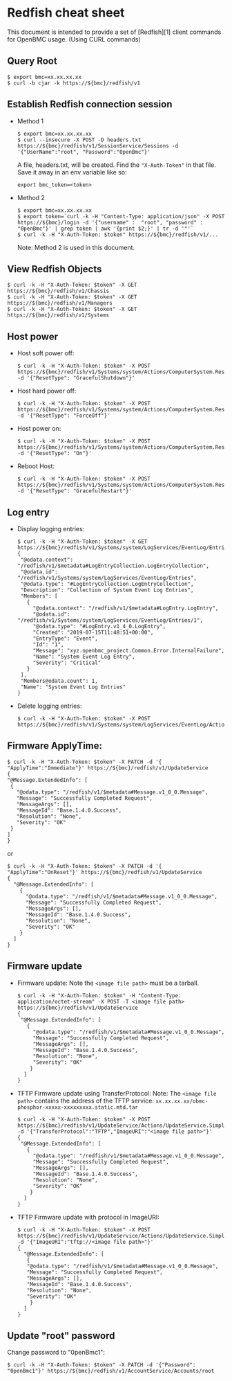 # Redfish cheat sheet
This document is intended to provide a set of [Redfish][1] client commands for OpenBMC usage.
(Using CURL commands)

## Query Root
```
$ export bmc=xx.xx.xx.xx
$ curl -b cjar -k https://${bmc}/redfish/v1
```
## Establish Redfish connection session
- Method 1
   ```
   $ export bmc=xx.xx.xx.xx
   $ curl --insecure -X POST -D headers.txt https://${bmc}/redfish/v1/SessionService/Sessions -d    '{"UserName":"root", "Password":"0penBmc"}'
   ```
   A file, headers.txt, will be created. Find the `"X-Auth-Token"`
   in that file. Save it away in an env variable like so:
   
   ```
   export bmc_token=<token>
   ```
- Method 2
   ```
   $ export bmc=xx.xx.xx.xx
   $ export token=`curl -k -H "Content-Type: application/json" -X POST https://${bmc}/login -d '{"username" :  "root", "password" :  "0penBmc"}' | grep token | awk '{print $2;}' | tr -d '"'`
   $ curl -k -H "X-Auth-Token: $token" https://${bmc}/redfish/v1/...
   ```
   Note: Method 2 is used in this document.
## View Redfish Objects
```
$ curl -k -H "X-Auth-Token: $token" -X GET https://${bmc}/redfish/v1/Chassis
$ curl -k -H "X-Auth-Token: $token" -X GET https://${bmc}/redfish/v1/Managers
$ curl -k -H "X-Auth-Token: $token" -X GET https://${bmc}/redfish/v1/Systems
```
## Host power
- Host soft power off:
   ```
   $ curl -k -H "X-Auth-Token: $token" -X POST https://${bmc}/redfish/v1/Systems/system/Actions/ComputerSystem.Reset -d '{"ResetType": "GracefulShutdown"}'
   ```
- Host hard power off:
   ```
   $ curl -k -H "X-Auth-Token: $token" -X POST https://${bmc}/redfish/v1/Systems/system/Actions/ComputerSystem.Reset -d '{"ResetType": "ForceOff"}'
   ```
- Host power on:
   ```
   $ curl -k -H "X-Auth-Token: $token" -X POST https://${bmc}/redfish/v1/Systems/system/Actions/ComputerSystem.Reset -d '{"ResetType": "On"}'
   ```
- Reboot Host:
   ```
   $ curl -k -H "X-Auth-Token: $token" -X POST https://${bmc}/redfish/v1/Systems/system/Actions/ComputerSystem.Reset -d '{"ResetType": "GracefulRestart"}'
   ```
## Log entry
- Display logging entries:
   ```
   $ curl -k -H "X-Auth-Token: $token" -X GET https://${bmc}/redfish/v1/Systems/system/LogServices/EventLog/Entries
   {
    "@odata.context": "/redfish/v1/$metadata#LogEntryCollection.LogEntryCollection",
    "@odata.id": "/redfish/v1/Systems/system/LogServices/EventLog/Entries",
    "@odata.type": "#LogEntryCollection.LogEntryCollection",
    "Description": "Collection of System Event Log Entries",
    "Members": [
      {
        "@odata.context": "/redfish/v1/$metadata#LogEntry.LogEntry",
        "@odata.id": "/redfish/v1/Systems/system/LogServices/EventLog/Entries/1",
        "@odata.type": "#LogEntry.v1_4_0.LogEntry",
        "Created": "2019-07-15T11:48:51+00:00",
        "EntryType": "Event",
        "Id": "1",
        "Message": "xyz.openbmc_project.Common.Error.InternalFailure",
        "Name": "System Event Log Entry",
        "Severity": "Critical"
      }
    ],
    "Members@odata.count": 1,
    "Name": "System Event Log Entries"
   }
   ```
- Delete logging entries:
   ```
   $ curl -k -H "X-Auth-Token: $token" -X POST https://${bmc}/redfish/v1/Systems/system/LogServices/EventLog/Actions/LogService.Reset
   ```
## Firmware ApplyTime:
   ```
$ curl -k -H "X-Auth-Token: $token" -X PATCH -d '{ "ApplyTime":"Immediate"}' https://${bmc}/redfish/v1/UpdateService
{
  "@Message.ExtendedInfo": [
    {
      "@odata.type": "/redfish/v1/$metadata#Message.v1_0_0.Message",
      "Message": "Successfully Completed Request",
      "MessageArgs": [],
      "MessageId": "Base.1.4.0.Success",
      "Resolution": "None",
      "Severity": "OK"
    }
  ]
}
   ```

or

```
$ curl -k -H "X-Auth-Token: $token" -X PATCH -d '{ "ApplyTime":"OnReset"}' https://${bmc}/redfish/v1/UpdateService
{
  "@Message.ExtendedInfo": [
    {
      "@odata.type": "/redfish/v1/$metadata#Message.v1_0_0.Message",
      "Message": "Successfully Completed Request",
      "MessageArgs": [],
      "MessageId": "Base.1.4.0.Success",
      "Resolution": "None",
      "Severity": "OK"
    }
  ]
}
```
## Firmware update
- Firmware update:
  Note the `<image file path>` must be a tarball.
  
   ```
   $ curl -k -H "X-Auth-Token: $token" -H "Content-Type: application/octet-stream" -X POST -T <image file path> https://${bmc}/redfish/v1/UpdateService
   {
    "@Message.ExtendedInfo": [
      {
        "@odata.type": "/redfish/v1/$metadata#Message.v1_0_0.Message",
        "Message": "Successfully Completed Request",
        "MessageArgs": [],
        "MessageId": "Base.1.4.0.Success",
        "Resolution": "None",
        "Severity": "OK"
       }
     ]
   }
   ```
- TFTP Firmware update using TransferProtocol:
  Note: The `<image file path>` contains the address of the TFTP service: `xx.xx.xx.xx/obmc-phosphor-xxxxx-xxxxxxxxx.static.mtd.tar`

   ```
   $ curl -k -H "X-Auth-Token: $token" -X POST https://${bmc}/redfish/v1/UpdateService/Actions/UpdateService.SimpleUpdate -d '{"TransferProtocol":"TFTP","ImageURI":"<image file path>"}'
   {
    "@Message.ExtendedInfo": [
      {
        "@odata.type": "/redfish/v1/$metadata#Message.v1_0_0.Message",
        "Message": "Successfully Completed Request",
        "MessageArgs": [],
        "MessageId": "Base.1.4.0.Success",
        "Resolution": "None",
        "Severity": "OK"
       }
     ]
   }
   ```
- TFTP Firmware update with protocol in ImageURI:
   ```
   $ curl -k -H "X-Auth-Token: $token" -X POST https://${bmc}/redfish/v1/UpdateService/Actions/UpdateService.SimpleUpdate -d '{"ImageURI":"tftp://<image file path>"}'
   {
     "@Message.ExtendedInfo": [
      {
      "@odata.type": "/redfish/v1/$metadata#Message.v1_0_0.Message",
      "Message": "Successfully Completed Request",
      "MessageArgs": [],
      "MessageId": "Base.1.4.0.Success",
      "Resolution": "None",
      "Severity": "OK"
       }
     ]
   }
   ```
## Update "root" password
Change password to "0penBmc1":
```
$ curl -k -H "X-Auth-Token: $token" -X PATCH -d '{"Password": "0penBmc1"}' https://${bmc}/redfish/v1/AccountService/Accounts/root
```